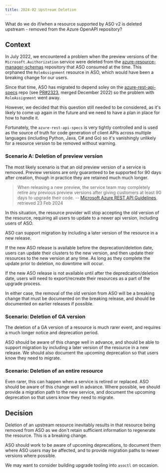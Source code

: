 ```yaml
---
title: 2024-02 Upstream Deletion
---
```


What do we do if/when a resource supported by ASO v2 is deleted upstream - removed from the Azure OpenAPI repository? 


## Context

In July 2022, we encountered a problem when the preview versions of the `Microsoft.Auithorization` service were deleted from the [azure-resource-manager-schemas](https://github.com/Azure/azure-resource-manager-schemas) repository that ASO consumed at the time. This orphaned the `RoleAssignment` resource in ASO, which would have been a breaking change for our users.

Since that time, ASO has migrated to depend soley on the [azure-rest-api-specs](https://github.com/Azure/azure-rest-api-specs) repo (see [PR#2323](https://github.com/Azure/azure-service-operator/pull/2323), merged December 2022) so the problem with `RoleAssignment` went away.

However, we decided that this question still needed to be considered, as it's likely to come up again in the future and we need to have a plan in place for how to handle it.

Fortunately, the `azure-rest-api-specs` is very tightly controlled and is used as the source of truth for code generation of client APIs across multiple languages (including Python, Java, C# and Go) so it's vanishingly unlikely for a resource version to be removed without warning. 

### Scenario A: Deletion of preview version

The most likely scenario is that an old preview version of a service is removed. Preview versions are only guaranteed to be supported for 90 days after creation, though in practice they are retained much much longer.

> When releasing a new preview, the service team may completely retire any previous preview versions after giving customers at least 90 days to upgrade their code.
  -- [Microsoft Azure REST API Guidelines](https://github.com/microsoft/api-guidelines/blob/vNext/azure/Guidelines.md), retrieved 23 Feb 2024

In this situation, the resource provider will stop accepting the old version of the resource, requiring all users to update to a newer api version, including users of ASO.

ASO can support migration by including a later version of the resource in a new release.

If the new ASO release is available before the deprecation/deletion date, users can update their clusters to the new version, and then update their resources to the new version at any time. As long as they complete the update prior to deletion, no downtime will occur.

If the new ASO release is not available until after the depredcation/deletion date, users will need to export/recreate their resources as a part of the upgrade process.

In either case, the removal of the old version from ASO will be a breaking change that must be documented on the breaking release, and should be documented on earlier releases if possible.

### Scenario: Deletion of GA version

The deletion of a GA version of a resource is much rarer event, and requires a much longer notice and deprecation period. 

ASO should be aware of this change well in advance, and should be able to support migration by including a later version of the resource in a new release. We should also document the upcoming deprecation so that users know they need to migrate.

### Scenario: Deletion of an entire resource

Even rarer, this can happen when a service is retired or replaced. ASO should be aware of this change well in advance. Where possible, we should provide a migration path to the new service, and document the upcoming deprecation so that users know they need to migrate.

## Decision

Deletion of an upstream resource inevitably results in that resource being removed from ASO as we don't retain sufficient information to regenerate the resource. This is a breaking change.

ASO should work to be aware of upcoming deprecations, to document them where ASO users may be affected, and to provide migration paths to newer versions where possible.

We may want to consider building upgrade tooling into `asoctl` on occasion.

